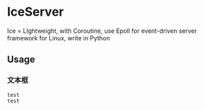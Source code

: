 IceServer
=========

Ice = LIghtweight, with Coroutine, use Epoll for event-driven server framework for Linux,  write in Python


Usage
---------

### 文本框
    test
    test

    
